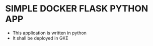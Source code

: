 # SIMPLE DOCKER FLASK PYTHON APP
- This application is written in python
- It shall be deployed in GKE
